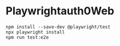 # Playwrightauth0Web

```
npm install --save-dev @playwright/test
npx playwright install
npm run test:e2e
```
